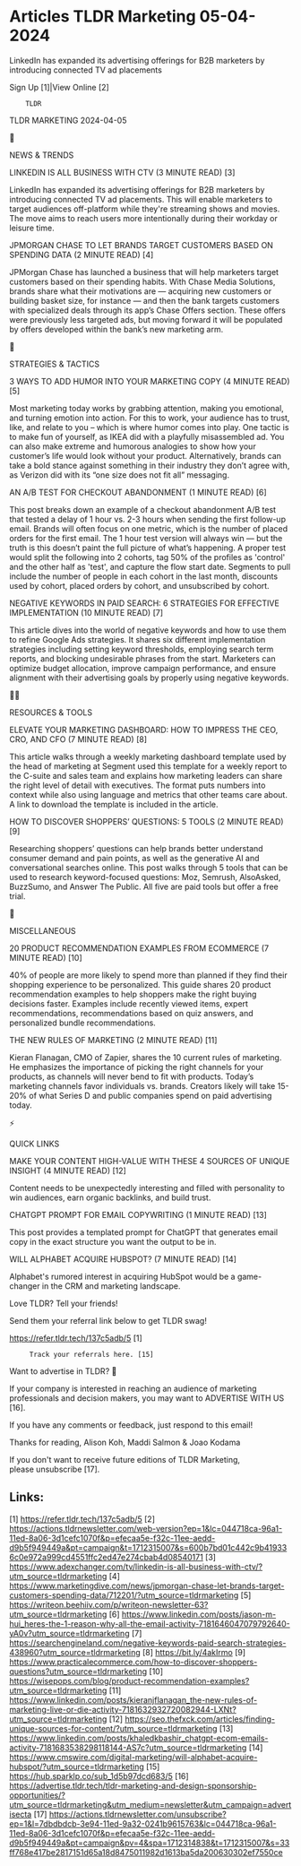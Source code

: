 # Articles TLDR Marketing 05-04-2024

LinkedIn has expanded its advertising offerings for B2B marketers by
introducing connected TV ad placements  

Sign Up [1]|View Online [2] 

		TLDR 

TLDR MARKETING 2024-04-05

📱 

NEWS & TRENDS

 LINKEDIN IS ALL BUSINESS WITH CTV (3 MINUTE READ) [3] 

 LinkedIn has expanded its advertising offerings for B2B marketers by
introducing connected TV ad placements. This will enable marketers to
target audiences off-platform while they're streaming shows and
movies. The move aims to reach users more intentionally during their
workday or leisure time. 

 JPMORGAN CHASE TO LET BRANDS TARGET CUSTOMERS BASED ON SPENDING DATA
(2 MINUTE READ) [4] 

 JPMorgan Chase has launched a business that will help marketers
target customers based on their spending habits. With Chase Media
Solutions, brands share what their motivations are — acquiring new
customers or building basket size, for instance — and then the bank
targets customers with specialized deals through its app’s Chase
Offers section. These offers were previously less targeted ads, but
moving forward it will be populated by offers developed within the
bank’s new marketing arm. 

🚀 

STRATEGIES & TACTICS

 3 WAYS TO ADD HUMOR INTO YOUR MARKETING COPY (4 MINUTE READ) [5] 

 Most marketing today works by grabbing attention, making you
emotional, and turning emotion into action. For this to work, your
audience has to trust, like, and relate to you – which is where
humor comes into play. One tactic is to make fun of yourself, as IKEA
did with a playfully misassembled ad. You can also make extreme and
humorous analogies to show how your customer’s life would look
without your product. Alternatively, brands can take a bold stance
against something in their industry they don’t agree with, as
Verizon did with its “one size does not fit all” messaging. 

 AN A/B TEST FOR CHECKOUT ABANDONMENT (1 MINUTE READ) [6] 

 This post breaks down an example of a checkout abandonment A/B test
that tested a delay of 1 hour vs. 2-3 hours when sending the first
follow-up email. Brands will often focus on one metric, which is the
number of placed orders for the first email. The 1 hour test version
will always win — but the truth is this doesn’t paint the full
picture of what’s happening. A proper test would split the following
into 2 cohorts, tag 50% of the profiles as 'control' and the other
half as 'test', and capture the flow start date. Segments to pull
include the number of people in each cohort in the last month,
discounts used by cohort, placed orders by cohort, and unsubscribed by
cohort. 

 NEGATIVE KEYWORDS IN PAID SEARCH: 6 STRATEGIES FOR EFFECTIVE
IMPLEMENTATION (10 MINUTE READ) [7] 

 This article dives into the world of negative keywords and how to use
them to refine Google Ads strategies. It shares six different
implementation strategies including setting keyword thresholds,
employing search term reports, and blocking undesirable phrases from
the start. Marketers can optimize budget allocation, improve campaign
performance, and ensure alignment with their advertising goals by
properly using negative keywords. 

🧑‍💻 

RESOURCES & TOOLS

 ELEVATE YOUR MARKETING DASHBOARD: HOW TO IMPRESS THE CEO, CRO, AND
CFO (7 MINUTE READ) [8] 

 This article walks through a weekly marketing dashboard template used
by the head of marketing at Segment used this template for a weekly
report to the C-suite and sales team and explains how marketing
leaders can share the right level of detail with executives. The
format puts numbers into context while also using language and metrics
that other teams care about. A link to download the template is
included in the article. 

 HOW TO DISCOVER SHOPPERS’ QUESTIONS: 5 TOOLS (2 MINUTE READ) [9] 

 Researching shoppers’ questions can help brands better understand
consumer demand and pain points, as well as the generative AI and
conversational searches online. This post walks through 5 tools that
can be used to research keyword-focused questions: Moz, Semrush,
AlsoAsked, BuzzSumo, and Answer The Public. All five are paid tools
but offer a free trial. 

🎁 

MISCELLANEOUS

 20 PRODUCT RECOMMENDATION EXAMPLES FROM ECOMMERCE (7 MINUTE READ)
[10] 

 40% of people are more likely to spend more than planned if they find
their shopping experience to be personalized. This guide shares 20
product recommendation examples to help shoppers make the right buying
decisions faster. Examples include recently viewed items, expert
recommendations, recommendations based on quiz answers, and
personalized bundle recommendations. 

 THE NEW RULES OF MARKETING (2 MINUTE READ) [11] 

 Kieran Flanagan, CMO of Zapier, shares the 10 current rules of
marketing. He emphasizes the importance of picking the right channels
for your products, as channels will never bend to fit with products.
Today’s marketing channels favor individuals vs. brands. Creators
likely will take 15-20% of what Series D and public companies spend on
paid advertising today. 

⚡ 

QUICK LINKS

 MAKE YOUR CONTENT HIGH-VALUE WITH THESE 4 SOURCES OF UNIQUE INSIGHT
(4 MINUTE READ) [12] 

 Content needs to be unexpectedly interesting and filled with
personality to win audiences, earn organic backlinks, and build trust.


 CHATGPT PROMPT FOR EMAIL COPYWRITING (1 MINUTE READ) [13] 

 This post provides a templated prompt for ChatGPT that generates
email copy in the exact structure you want the output to be in. 

 WILL ALPHABET ACQUIRE HUBSPOT? (7 MINUTE READ) [14] 

 Alphabet's rumored interest in acquiring HubSpot would be a
game-changer in the CRM and marketing landscape. 

Love TLDR? Tell your friends!

 Send them your referral link below to get TLDR swag! 

 https://refer.tldr.tech/137c5adb/5 [1] 

		 Track your referrals here. [15] 

Want to advertise in TLDR? 📰

 If your company is interested in reaching an audience of marketing
professionals and decision makers, you may want to ADVERTISE WITH US
[16]. 

 If you have any comments or feedback, just respond to this email! 

Thanks for reading, 
Alison Koh, Maddi Salmon & Joao Kodama 

If you don't want to receive future editions of TLDR Marketing,
please unsubscribe [17]. 

 

Links:
------
[1] https://refer.tldr.tech/137c5adb/5
[2] https://actions.tldrnewsletter.com/web-version?ep=1&lc=044718ca-96a1-11ed-8a06-3d1cefc1070f&p=efecaa5e-f32c-11ee-aedd-d9b5f949449a&pt=campaign&t=1712315007&s=600b7bd01c442c9b419336c0e972a999cd4551ffc2ed47e274cbab4d08540171
[3] https://www.adexchanger.com/tv/linkedin-is-all-business-with-ctv/?utm_source=tldrmarketing
[4] https://www.marketingdive.com/news/jpmorgan-chase-let-brands-target-customers-spending-data/712201/?utm_source=tldrmarketing
[5] https://writeon.beehiiv.com/p/writeon-newsletter-63?utm_source=tldrmarketing
[6] https://www.linkedin.com/posts/jason-m-hui_heres-the-1-reason-why-all-the-email-activity-7181646047079792640-yA0v?utm_source=tldrmarketing
[7] https://searchengineland.com/negative-keywords-paid-search-strategies-438960?utm_source=tldrmarketing
[8] https://bit.ly/4akIrmo
[9] https://www.practicalecommerce.com/how-to-discover-shoppers-questions?utm_source=tldrmarketing
[10] https://wisepops.com/blog/product-recommendation-examples?utm_source=tldrmarketing
[11] https://www.linkedin.com/posts/kieranjflanagan_the-new-rules-of-marketing-live-or-die-activity-7181632932720082944-LXNt?utm_source=tldrmarketing
[12] https://seo.thefxck.com/articles/finding-unique-sources-for-content/?utm_source=tldrmarketing
[13] https://www.linkedin.com/posts/khaledkbashir_chatgpt-ecom-emails-activity-7181683538298118144-AS7c?utm_source=tldrmarketing
[14] https://www.cmswire.com/digital-marketing/will-alphabet-acquire-hubspot/?utm_source=tldrmarketing
[15] https://hub.sparklp.co/sub_1d5b97dcd683/5
[16] https://advertise.tldr.tech/tldr-marketing-and-design-sponsorship-opportunities/?utm_source=tldrmarketing&utm_medium=newsletter&utm_campaign=advertisecta
[17] https://actions.tldrnewsletter.com/unsubscribe?ep=1&l=7dbdbdcb-3e94-11ed-9a32-0241b9615763&lc=044718ca-96a1-11ed-8a06-3d1cefc1070f&p=efecaa5e-f32c-11ee-aedd-d9b5f949449a&pt=campaign&pv=4&spa=1712314838&t=1712315007&s=33ff768e417be2817151d65a18d8475011982d1613ba5da200630302ef7550ce